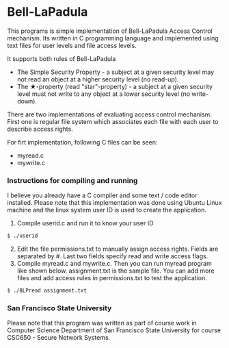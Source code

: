 # Bell-LaPadula

This programs is simple implementation of Bell-LaPadula Access Control mechanism. Its written in C programming language and implemented using text files for user levels and file access levels. 

It supports both rules of Bell-LaPadula

  - The Simple Security Property - a subject at a given security level may not read an object at a higher security level (no read-up).
  - The ★-property (read "star"-property) - a subject at a given security level must not write to any object at a lower security level (no write-down).

There are two implementations of evaluating access control mechanism. First one is regular file system which associates each file with each user to describe access rights. 

For firt implementation, following C files can be seen: 

 - myread.c
 - mywrite.c

### Instructions for compiling and running

I believe you already have a C compiler and some text / code editor installed. Please note that this implementation was done using Ubuntu Linux machine and the linux system user ID is used to create the application. 

1. Compile userid.c and run it to know your user ID
```sh
$ ./userid
```

2. Edit the file permissions.txt to manually assign access rights. Fields are separated by #. Last two fields specify read and write access flags. 
3. Compile myread.c and mywrite.c. Then you can run myread program like shown below. assignment.txt is the sample file. You can add more files and add access rules in permissions.txt to test the application. 
```sh
$ ./BLPread assignment.txt
```

### San Francisco State University
Please note that this program was written as part of course work in Computer Science Department of San Francisco State University for course CSC650 - Secure Network Systems.



